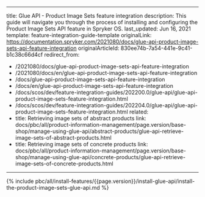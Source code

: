   
---
title: Glue API - Product Image Sets feature integration
description: This guide will navigate you through the process of installing and configuring the Product Image Sets API feature in Spryker OS.
last_updated: Jun 16, 2021
template: feature-integration-guide-template
originalLink: https://documentation.spryker.com/2021080/docs/glue-api-product-image-sets-api-feature-integration
originalArticleId: 830ee74b-7a54-441e-9c41-b1c38c66d4cf
redirect_from:
  - /2021080/docs/glue-api-product-image-sets-api-feature-integration
  - /2021080/docs/en/glue-api-product-image-sets-api-feature-integration
  - /docs/glue-api-product-image-sets-api-feature-integration
  - /docs/en/glue-api-product-image-sets-api-feature-integration
  - /docs/scos/dev/feature-integration-guides/202200.0/glue-api/glue-api-product-image-sets-feature-integration.html
  - /docs/scos/dev/feature-integration-guides/202204.0/glue-api/glue-api-product-image-sets-feature-integration.html
related:
  - title: Retrieving image sets of abstract products
    link: docs/pbc/all/product-information-management/page.version/base-shop/manage-using-glue-api/abstract-products/glue-api-retrieve-image-sets-of-abstract-products.html
  - title: Retrieving image sets of concrete products
    link: docs/pbc/all/product-information-management/page.version/base-shop/manage-using-glue-api/concrete-products/glue-api-retrieve-image-sets-of-concrete-products.html
---

{% include pbc/all/install-features/{{page.version}}/install-glue-api/install-the-product-image-sets-glue-api.md %} <!-- To edit, see /_includes/pbc/all/install-features/202204.0/install-glue-api/install-the-product-image-sets-glue-api.md -->
